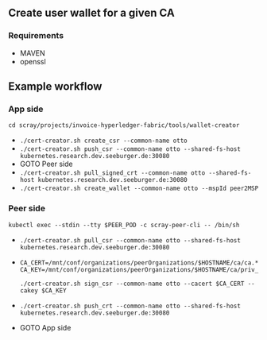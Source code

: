 ## Create user wallet for a given CA

### Requirements
  * MAVEN
  * openssl  
  
## Example workflow
### App side
```cd scray/projects/invoice-hyperledger-fabric/tools/wallet-creator```
* ```./cert-creator.sh create_csr --common-name otto```
* ```./cert-creator.sh push_csr --common-name otto --shared-fs-host kubernetes.research.dev.seeburger.de:30080```
* GOTO Peer side
* ```./cert-creator.sh pull_signed_crt --common-name otto --shared-fs-host kubernetes.research.dev.seeburger.de:30080```
* ```./cert-creator.sh create_wallet --common-name otto --mspId peer2MSP``` 


### Peer side
```kubectl exec --stdin --tty $PEER_POD -c scray-peer-cli -- /bin/sh```
* ```./cert-creator.sh pull_csr --common-name otto --shared-fs-host kubernetes.research.dev.seeburger.de:30080```

* ```
  CA_CERT=/mnt/conf/organizations/peerOrganizations/$HOSTNAME/ca/ca.*.pem
  CA_KEY=/mnt/conf/organizations/peerOrganizations/$HOSTNAME/ca/priv_sk
  
  ./cert-creator.sh sign_csr --common-name otto --cacert $CA_CERT --cakey $CA_KEY
   ```


* ```
  ./cert-creator.sh push_crt --common-name otto --shared-fs-host kubernetes.research.dev.seeburger.de:30080
  ````
* GOTO App side
